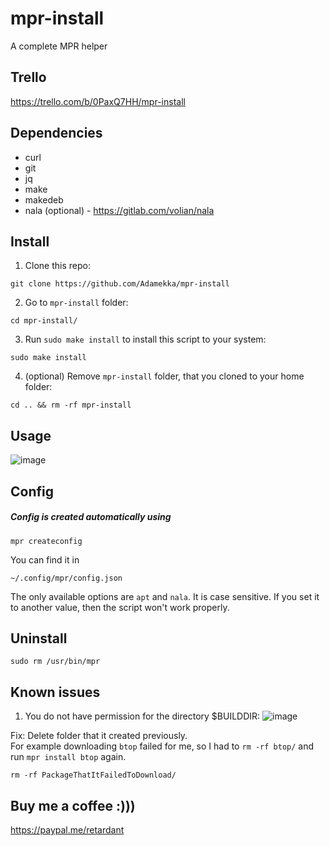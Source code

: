# mpr-install
A complete MPR helper
## Trello

https://trello.com/b/0PaxQ7HH/mpr-install

## Dependencies

* curl
* git
* jq
* make
* makedeb
* nala (optional) - https://gitlab.com/volian/nala

## Install

1. Clone this repo:
```
git clone https://github.com/Adamekka/mpr-install
```
2. Go to ```mpr-install``` folder:
```
cd mpr-install/
```
3. Run ```sudo make install``` to install this script to your system:
```
sudo make install
```
4. (optional) Remove ```mpr-install``` folder, that you cloned to your home folder:
```
cd .. && rm -rf mpr-install
```

## Usage

![image](https://user-images.githubusercontent.com/68786400/179354119-6d7fbbb1-c8fc-4f4e-b7ac-bfeb4096b8a3.png)

## Config

##### Config is created automatically using 
```
mpr createconfig
```

You can find it in
```
~/.config/mpr/config.json
```
The only available options are ```apt``` and ```nala```.
It is case sensitive.
If you set it to another value, then the script won't work properly.

## Uninstall

```
sudo rm /usr/bin/mpr
```

## Known issues

1. You do not have permission for the directory $BUILDDIR:
![image](https://user-images.githubusercontent.com/68786400/177850543-a921acda-5d70-4459-91e2-6e452542fd63.png)

Fix: Delete folder that it created previously.<br />
For example downloading  ```btop``` failed for me, so I had to  ```rm -rf btop/``` and run ```mpr install btop``` again.
```
rm -rf PackageThatItFailedToDownload/
```
## Buy me a coffee :)))

https://paypal.me/retardant
